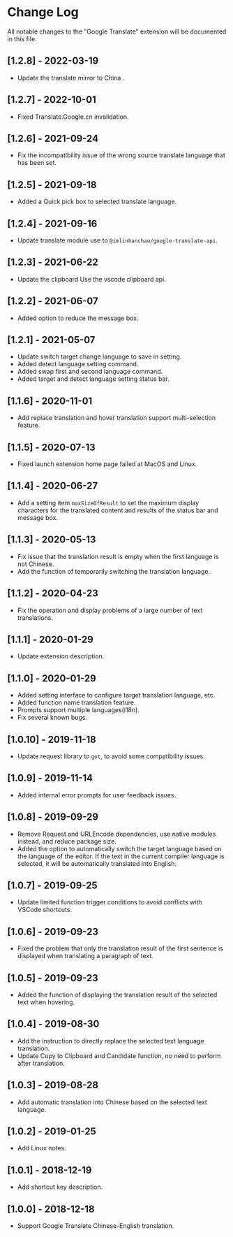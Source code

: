 # Change Log
All notable changes to the "Google Translate" extension will be documented in this file.

## [1.2.8] - 2022-03-19
- Update the translate mirror to China .

## [1.2.7] - 2022-10-01
- Fixed Translate.Google.cn invalidation. 

## [1.2.6] - 2021-09-24
- Fix the incompatibility issue of the wrong source translate language that has been set. 

## [1.2.5] - 2021-09-18
- Added a Quick pick box to selected translate language.

## [1.2.4] - 2021-09-16
- Update translate module use to `@imlinhanchao/google-translate-api`.

## [1.2.3] - 2021-06-22
- Update the clipboard Use the vscode clipboard api.

## [1.2.2] - 2021-06-07
- Added option to reduce the message box.

## [1.2.1] - 2021-05-07
- Update switch target change language to save in setting.
- Added detect language setting command.
- Added swap first and second language command.
- Added target and detect language setting status bar.

## [1.1.6] - 2020-11-01
- Add replace translation and hover translation support multi-selection feature.

## [1.1.5] - 2020-07-13
- Fixed launch extension home page failed at MacOS and Linux.

## [1.1.4] - 2020-06-27
- Add a setting item `maxSizeOfResult` to set the maximum display characters for the translated content and results of the status bar and message box.

## [1.1.3] - 2020-05-13
- Fix issue that the translation result is empty when the first language is not Chinese.
- Add the function of temporarily switching the translation language.
   
## [1.1.2] - 2020-04-23
- Fix the operation and display problems of a large number of text translations.

## [1.1.1] - 2020-01-29
- Update extension description.

## [1.1.0] - 2020-01-29
- Added setting interface to configure target translation language, etc.
- Added function name translation feature.
- Prompts support multiple languages(i18n).
- Fix several known bugs.

## [1.0.10] - 2019-11-18
- Update request library to `got`, to avoid some compatibility issues.

## [1.0.9] - 2019-11-14
- Added internal error prompts for user feedback issues.
  
## [1.0.8] - 2019-09-29
- Remove Request and URLEncode dependencies, use native modules instead, and reduce package size.
- Added the option to automatically switch the target language based on the language of the editor. If the text in the current compiler language is selected, it will be automatically translated into English.

## [1.0.7] - 2019-09-25
- Update limited function trigger conditions to avoid conflicts with VSCode shortcuts.

## [1.0.6] - 2019-09-23
- Fixed the problem that only the translation result of the first sentence is displayed when translating a paragraph of text.
  
## [1.0.5] - 2019-09-23
- Added the function of displaying the translation result of the selected text when hovering.

## [1.0.4] - 2019-08-30
- Add the instruction to directly replace the selected text language translation.
- Update Copy to Clipboard and Candidate function, no need to perform after translation.

## [1.0.3] - 2019-08-28
- Add automatic translation into Chinese based on the selected text language.
  
## [1.0.2] - 2019-01-25
- Add Linux notes.
   
## [1.0.1] - 2018-12-19
- Add shortcut key description.
 
## [1.0.0] - 2018-12-18
- Support Google Translate Chinese-English translation.